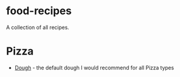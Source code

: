 # food-recipes
A collection of all recipes.

# Pizza
* [Dough](./pizza/default-dough.md) - the default dough I would recommend for all Pizza types
